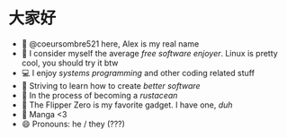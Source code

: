 # 大家好

- 👋 @coeursombre521 here, Alex is my real name
- 🐧 I consider myself the average *free software enjoyer*. Linux is pretty cool, you should try it btw
- 💻 I enjoy *systems programming* and other coding related stuff
- 🌱 Striving to learn how to create *better software*
- 🦀 In the process of becoming a *rustacean*
- 🐬 The Flipper Zero is my favorite gadget. I have one, *duh*
- 📖 Manga <3
- 😄 Pronouns: he / they (???)
